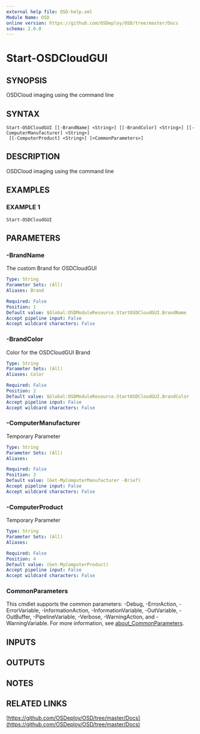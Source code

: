 ```yaml
---
external help file: OSD-help.xml
Module Name: OSD
online version: https://github.com/OSDeploy/OSD/tree/master/Docs
schema: 2.0.0
---
```


# Start-OSDCloudGUI

## SYNOPSIS
OSDCloud imaging using the command line

## SYNTAX

```
Start-OSDCloudGUI [[-BrandName] <String>] [[-BrandColor] <String>] [[-ComputerManufacturer] <String>]
 [[-ComputerProduct] <String>] [<CommonParameters>]
```

## DESCRIPTION
OSDCloud imaging using the command line

## EXAMPLES

### EXAMPLE 1
```
Start-OSDCloudGUI
```

## PARAMETERS

### -BrandName
The custom Brand for OSDCloudGUI

```yaml
Type: String
Parameter Sets: (All)
Aliases: Brand

Required: False
Position: 1
Default value: $Global:OSDModuleResource.StartOSDCloudGUI.BrandName
Accept pipeline input: False
Accept wildcard characters: False
```

### -BrandColor
Color for the OSDCloudGUI Brand

```yaml
Type: String
Parameter Sets: (All)
Aliases: Color

Required: False
Position: 2
Default value: $Global:OSDModuleResource.StartOSDCloudGUI.BrandColor
Accept pipeline input: False
Accept wildcard characters: False
```

### -ComputerManufacturer
Temporary Parameter

```yaml
Type: String
Parameter Sets: (All)
Aliases:

Required: False
Position: 3
Default value: (Get-MyComputerManufacturer -Brief)
Accept pipeline input: False
Accept wildcard characters: False
```

### -ComputerProduct
Temporary Parameter

```yaml
Type: String
Parameter Sets: (All)
Aliases:

Required: False
Position: 4
Default value: (Get-MyComputerProduct)
Accept pipeline input: False
Accept wildcard characters: False
```

### CommonParameters
This cmdlet supports the common parameters: -Debug, -ErrorAction, -ErrorVariable, -InformationAction, -InformationVariable, -OutVariable, -OutBuffer, -PipelineVariable, -Verbose, -WarningAction, and -WarningVariable. For more information, see [about_CommonParameters](http://go.microsoft.com/fwlink/?LinkID=113216).

## INPUTS

## OUTPUTS

## NOTES

## RELATED LINKS

[https://github.com/OSDeploy/OSD/tree/master/Docs](https://github.com/OSDeploy/OSD/tree/master/Docs)

